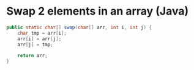 # Swap 2 elements in an array (Java)

```java
public static char[] swap(char[] arr, int i, int j) {
	char tmp = arr[i];
	arr[i] = arr[j];
	arr[j] = tmp;
	
	return arr;
}
```


